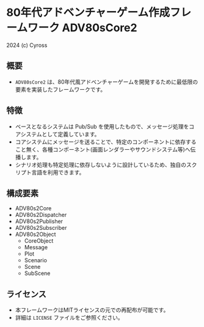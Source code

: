 # 80年代アドベンチャーゲーム作成フレームワーク ADV80sCore2

2024 (c) Cyross

## 概要

- `ADV80sCore2` は、80年代風アドベンチャーゲームを開発するために最低限の要素を実装したフレームワークです。

## 特徴

- ベースとなるシステムは Pub/Sub を使用したもので、メッセージ処理をコアシステムとして定義しています。
- コアシステムにメッセージを送ることで、特定のコンポーネントに依存すること無く、各種コンポーネント(画面レンダラーやサウンドシステム等)へ伝播します。
- シナリオ処理も特定処理に依存しないように設計しているため、独自のスクリプト言語を利用できます。

## 構成要素

- ADV80s2Core
- ADV80s2Dispatcher
- ADV80s2Publisher
- ADV80s2Subscriber
- ADV80s2Object
  - CoreObject
  - Message
  - Plot
  - Scenario
  - Scene
  - SubScene

## ライセンス

- 本フレームワークはMITライセンスの元での再配布が可能です。
- 詳細は `LICENSE` ファイルをご参照ください。
